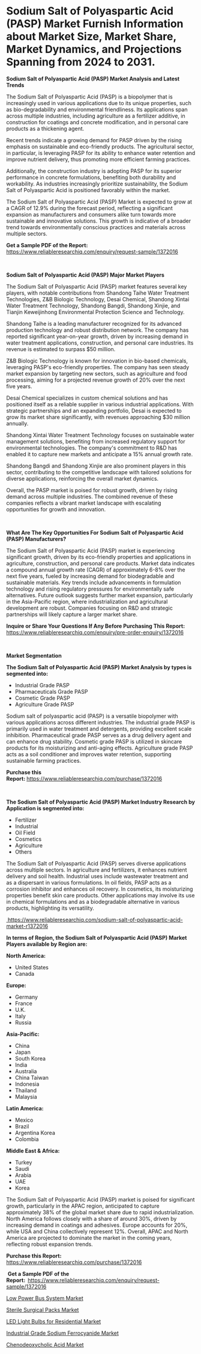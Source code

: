 <p><h1>Sodium Salt of Polyaspartic Acid (PASP) Market Furnish Information about Market Size, Market Share, Market Dynamics, and Projections Spanning from 2024 to 2031.</h1></p><p><strong>Sodium Salt of Polyaspartic Acid (PASP) Market Analysis and Latest Trends</strong></p>
<p><p>The Sodium Salt of Polyaspartic Acid (PASP) is a biopolymer that is increasingly used in various applications due to its unique properties, such as bio-degradability and environmental friendliness. Its applications span across multiple industries, including agriculture as a fertilizer additive, in construction for coatings and concrete modification, and in personal care products as a thickening agent. </p><p>Recent trends indicate a growing demand for PASP driven by the rising emphasis on sustainable and eco-friendly products. The agricultural sector, in particular, is leveraging PASP for its ability to enhance water retention and improve nutrient delivery, thus promoting more efficient farming practices. </p><p>Additionally, the construction industry is adopting PASP for its superior performance in concrete formulations, benefiting both durability and workability. As industries increasingly prioritize sustainability, the Sodium Salt of Polyaspartic Acid is positioned favorably within the market.</p><p>The Sodium Salt of Polyaspartic Acid (PASP) Market is expected to grow at a CAGR of 12.9% during the forecast period, reflecting a significant expansion as manufacturers and consumers alike turn towards more sustainable and innovative solutions. This growth is indicative of a broader trend towards environmentally conscious practices and materials across multiple sectors.</p></p>
<p><strong>Get a Sample PDF of the Report:&nbsp;</strong> <a href="https://www.reliableresearchiq.com/enquiry/request-sample/1372016?utm_campaign=114&utm_medium=2&utm_source=Github&utm_content=ia&utm_term=06122024&utm_id=sodium-salt-of-polyaspartic-acid-pasp">https://www.reliableresearchiq.com/enquiry/request-sample/1372016</a></p>
<p>&nbsp;</p>
<p><strong>Sodium Salt of Polyaspartic Acid (PASP) Major Market Players</strong></p>
<p><p>The Sodium Salt of Polyaspartic Acid (PASP) market features several key players, with notable contributions from Shandong Taihe Water Treatment Technologies, Z&B Biologic Technology, Desai Chemical, Shandong Xintai Water Treatment Technology, Shandong Bangdi, Shandong Xinjie, and Tianjin Keweijinhong Environmental Protection Science and Technology.</p><p>Shandong Taihe is a leading manufacturer recognized for its advanced production technology and robust distribution network. The company has reported significant year-on-year growth, driven by increasing demand in water treatment applications, construction, and personal care industries. Its revenue is estimated to surpass $50 million.</p><p>Z&B Biologic Technology is known for innovation in bio-based chemicals, leveraging PASP's eco-friendly properties. The company has seen steady market expansion by targeting new sectors, such as agriculture and food processing, aiming for a projected revenue growth of 20% over the next five years.</p><p>Desai Chemical specializes in custom chemical solutions and has positioned itself as a reliable supplier in various industrial applications. With strategic partnerships and an expanding portfolio, Desai is expected to grow its market share significantly, with revenues approaching $30 million annually.</p><p>Shandong Xintai Water Treatment Technology focuses on sustainable water management solutions, benefiting from increased regulatory support for environmental technologies. The company's commitment to R&D has enabled it to capture new markets and anticipate a 15% annual growth rate.</p><p>Shandong Bangdi and Shandong Xinjie are also prominent players in this sector, contributing to the competitive landscape with tailored solutions for diverse applications, reinforcing the overall market dynamics.</p><p>Overall, the PASP market is poised for robust growth, driven by rising demand across multiple industries. The combined revenue of these companies reflects a vibrant market landscape with escalating opportunities for growth and innovation.</p></p>
<p>&nbsp;</p>
<p><strong>What Are The Key Opportunities For Sodium Salt of Polyaspartic Acid (PASP) Manufacturers?</strong></p>
<p><p>The Sodium Salt of Polyaspartic Acid (PASP) market is experiencing significant growth, driven by its eco-friendly properties and applications in agriculture, construction, and personal care products. Market data indicates a compound annual growth rate (CAGR) of approximately 6-8% over the next five years, fueled by increasing demand for biodegradable and sustainable materials. Key trends include advancements in formulation technology and rising regulatory pressures for environmentally safe alternatives. Future outlook suggests further market expansion, particularly in the Asia-Pacific region, where industrialization and agricultural development are robust. Companies focusing on R&D and strategic partnerships will likely capture a larger market share.</p></p>
<p><strong>Inquire or Share Your Questions If Any Before Purchasing This Report:</strong> <a href="https://www.reliableresearchiq.com/enquiry/pre-order-enquiry/1372016?utm_campaign=114&utm_medium=2&utm_source=Github&utm_content=ia&utm_term=06122024&utm_id=sodium-salt-of-polyaspartic-acid-pasp">https://www.reliableresearchiq.com/enquiry/pre-order-enquiry/1372016</a></p>
<p>&nbsp;</p>
<p><strong>Market Segmentation</strong></p>
<p><strong>The Sodium Salt of Polyaspartic Acid (PASP) Market Analysis by types is segmented into:</strong></p>
<p><ul><li>Industrial Grade PASP</li><li>Pharmaceuticals Grade PASP</li><li>Cosmetic Grade PASP</li><li>Agriculture Grade PASP</li></ul></p>
<p><p>Sodium salt of polyaspartic acid (PASP) is a versatile biopolymer with various applications across different industries. The industrial grade PASP is primarily used in water treatment and detergents, providing excellent scale inhibition. Pharmaceutical grade PASP serves as a drug delivery agent and can enhance drug stability. Cosmetic grade PASP is utilized in skincare products for its moisturizing and anti-aging effects. Agriculture grade PASP acts as a soil conditioner and improves water retention, supporting sustainable farming practices.</p></p>
<p><strong>Purchase this Report:&nbsp;</strong><a href="https://www.reliableresearchiq.com/purchase/1372016?utm_campaign=114&utm_medium=2&utm_source=Github&utm_content=ia&utm_term=06122024&utm_id=sodium-salt-of-polyaspartic-acid-pasp">https://www.reliableresearchiq.com/purchase/1372016</a></p>
<p>&nbsp;</p>
<p><strong>The Sodium Salt of Polyaspartic Acid (PASP) Market Industry Research by Application is segmented into:</strong></p>
<p><ul><li>Fertilizer</li><li>Industrial</li><li>Oil Field</li><li>Cosmetics</li><li>Agriculture</li><li>Others</li></ul></p>
<p><p>The Sodium Salt of Polyaspartic Acid (PASP) serves diverse applications across multiple sectors. In agriculture and fertilizers, it enhances nutrient delivery and soil health. Industrial uses include wastewater treatment and as a dispersant in various formulations. In oil fields, PASP acts as a corrosion inhibitor and enhances oil recovery. In cosmetics, its moisturizing properties benefit skin care products. Other applications may involve its use in chemical formulations and as a biodegradable alternative in various products, highlighting its versatility.</p></p>
<p><a href="https://www.reliableresearchiq.com/sodium-salt-of-polyaspartic-acid-market-r1372016?utm_campaign=114&utm_medium=2&utm_source=Github&utm_content=ia&utm_term=06122024&utm_id=sodium-salt-of-polyaspartic-acid-pasp">&nbsp;https://www.reliableresearchiq.com/sodium-salt-of-polyaspartic-acid-market-r1372016</a></p>
<p><strong>In terms of Region, the Sodium Salt of Polyaspartic Acid (PASP) Market Players available by Region are:</strong></p>
<p>
    <p> <strong> North America: </strong>
        <ul>
            <li>United States</li>
            <li>Canada</li>
        </ul>
        </p> 
    <p> <strong> Europe: </strong>
        <ul>
            <li>Germany</li>
            <li>France</li>
            <li>U.K.</li>
            <li>Italy</li>
            <li>Russia</li>
        </ul>
        </p> 
    <p> <strong> Asia-Pacific: </strong>
        <ul>
            <li>China</li>
            <li>Japan</li>
            <li>South Korea</li>
            <li>India</li>
            <li>Australia</li>
            <li>China Taiwan</li>
            <li>Indonesia</li>
            <li>Thailand</li>
            <li>Malaysia</li>
        </ul>
        </p> 
    <p> <strong> Latin America: </strong>
        <ul>
            <li>Mexico</li>
            <li>Brazil</li>
            <li>Argentina Korea</li>
            <li>Colombia</li>
        </ul>
        </p> 
    <p> <strong> Middle East & Africa: </strong>
        <ul>
            <li>Turkey</li>
            <li>Saudi</li>
            <li>Arabia</li>
            <li>UAE</li>
            <li>Korea</li>
        </ul>
    </p>
    </p>
<p><p>The Sodium Salt of Polyaspartic Acid (PASP) market is poised for significant growth, particularly in the APAC region, anticipated to capture approximately 38% of the global market share due to rapid industrialization. North America follows closely with a share of around 30%, driven by increasing demand in coatings and adhesives. Europe accounts for 20%, while USA and China collectively represent 12%. Overall, APAC and North America are projected to dominate the market in the coming years, reflecting robust expansion trends.</p></p>
<p><strong>Purchase this Report: </strong><a href="https://www.reliableresearchiq.com/purchase/1372016?utm_campaign=114&utm_medium=2&utm_source=Github&utm_content=ia&utm_term=06122024&utm_id=sodium-salt-of-polyaspartic-acid-pasp">https://www.reliableresearchiq.com/purchase/1372016</a></p>
<p>&nbsp;<strong>Get a Sample PDF of the Report:&nbsp;&nbsp;</strong><a href="https://www.reliableresearchiq.com/enquiry/request-sample/1372016?utm_campaign=114&utm_medium=2&utm_source=Github&utm_content=ia&utm_term=06122024&utm_id=sodium-salt-of-polyaspartic-acid-pasp">https://www.reliableresearchiq.com/enquiry/request-sample/1372016</a></p>
<p><strong></strong></p>
<p><p><a href="https://issuu.com/reportprime-2/docs/low-power-bus-system-market-size-2030.pptx?utm_campaign=114&utm_medium=2&utm_source=Github&utm_content=ia&utm_term=06122024&utm_id=sodium-salt-of-polyaspartic-acid-pasp">Low Power Bus System Market</a></p><p><a href="https://www.linkedin.com/pulse/sterile-surgical-packsmarketinsightsmarketsizeandgrowthprospectswithanestimatedcagrof139from2024to2031-vwqze?utm_campaign=114&utm_medium=2&utm_source=Github&utm_content=ia&utm_term=06122024&utm_id=sodium-salt-of-polyaspartic-acid-pasp">Sterile Surgical Packs Market</a></p><p><a href="https://github.com/macihodgin198888/Market-Research-Report-List-1/blob/main/led-light-bulbs-for-residential-market.md?utm_campaign=114&utm_medium=2&utm_source=Github&utm_content=ia&utm_term=06122024&utm_id=sodium-salt-of-polyaspartic-acid-pasp">LED Light Bulbs for Residential Market</a></p><p><a href="https://issuu.com/reportprime-2/docs/industrial-grade-sodium-ferrocyanide-market-size-2?utm_campaign=114&utm_medium=2&utm_source=Github&utm_content=ia&utm_term=06122024&utm_id=sodium-salt-of-polyaspartic-acid-pasp">Industrial Grade Sodium Ferrocyanide Market</a></p><p><a href="https://www.linkedin.com/pulse/chenodeoxycholic-acid-market-forecasts-trends-impact-qb0he?utm_campaign=114&utm_medium=2&utm_source=Github&utm_content=ia&utm_term=06122024&utm_id=sodium-salt-of-polyaspartic-acid-pasp">Chenodeoxycholic Acid Market</a></p></p>